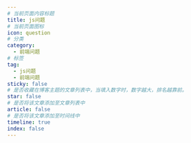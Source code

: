 ```yaml
---
# 当前页面内容标题
title: js问题
# 当前页面图标
icon: question
# 分类
category:
  - 前端问题
# 标签
tag:
  - js问题
  - 前端问题
sticky: false
# 是否收藏在博客主题的文章列表中，当填入数字时，数字越大，排名越靠前。
star: false
# 是否将该文章添加至文章列表中
article: false
# 是否将该文章添加至时间线中
timeline: true
index: false
---
```

<AutoCatalog/>